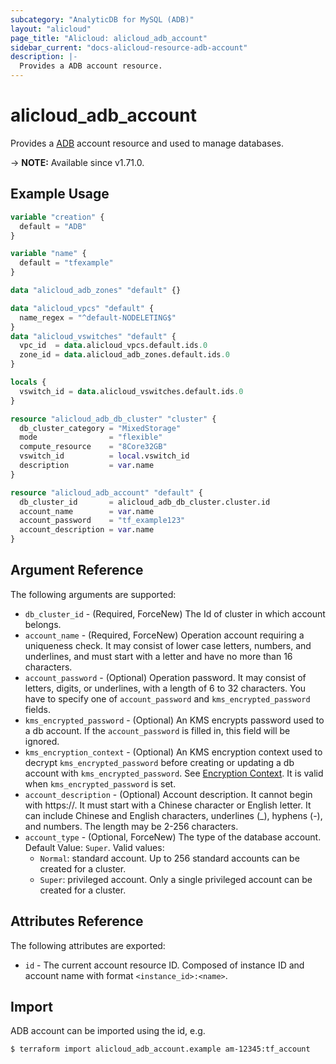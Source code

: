 ```yaml
---
subcategory: "AnalyticDB for MySQL (ADB)"
layout: "alicloud"
page_title: "Alicloud: alicloud_adb_account"
sidebar_current: "docs-alicloud-resource-adb-account"
description: |-
  Provides a ADB account resource.
---
```


# alicloud_adb_account

Provides a [ADB](https://www.alibabacloud.com/help/en/analyticdb-for-mysql/latest/api-doc-adb-2019-03-15-api-doc-createaccount) account resource and used to manage databases.

-> **NOTE:** Available since v1.71.0.

## Example Usage

```terraform
variable "creation" {
  default = "ADB"
}

variable "name" {
  default = "tfexample"
}

data "alicloud_adb_zones" "default" {}

data "alicloud_vpcs" "default" {
  name_regex = "^default-NODELETING$"
}
data "alicloud_vswitches" "default" {
  vpc_id  = data.alicloud_vpcs.default.ids.0
  zone_id = data.alicloud_adb_zones.default.ids.0
}

locals {
  vswitch_id = data.alicloud_vswitches.default.ids.0
}

resource "alicloud_adb_db_cluster" "cluster" {
  db_cluster_category = "MixedStorage"
  mode                = "flexible"
  compute_resource    = "8Core32GB"
  vswitch_id          = local.vswitch_id
  description         = var.name
}

resource "alicloud_adb_account" "default" {
  db_cluster_id       = alicloud_adb_db_cluster.cluster.id
  account_name        = var.name
  account_password    = "tf_example123"
  account_description = var.name
}
```

## Argument Reference

The following arguments are supported:

* `db_cluster_id` - (Required, ForceNew) The Id of cluster in which account belongs.
* `account_name` - (Required, ForceNew) Operation account requiring a uniqueness check. It may consist of lower case letters, numbers, and underlines, and must start with a letter and have no more than 16 characters.
* `account_password` - (Optional) Operation password. It may consist of letters, digits, or underlines, with a length of 6 to 32 characters. You have to specify one of `account_password` and `kms_encrypted_password` fields.
* `kms_encrypted_password` - (Optional) An KMS encrypts password used to a db account. If the `account_password` is filled in, this field will be ignored.
* `kms_encryption_context` - (Optional) An KMS encryption context used to decrypt `kms_encrypted_password` before creating or updating a db account with `kms_encrypted_password`. See [Encryption Context](https://www.alibabacloud.com/help/doc-detail/42975.htm). It is valid when `kms_encrypted_password` is set.
* `account_description` - (Optional) Account description. It cannot begin with https://. It must start with a Chinese character or English letter. It can include Chinese and English characters, underlines (_), hyphens (-), and numbers. The length may be 2-256 characters.
* `account_type` - (Optional, ForceNew) The type of the database account. Default Value: `Super`. Valid values:
  - `Normal`: standard account. Up to 256 standard accounts can be created for a cluster.
  - `Super`: privileged account. Only a single privileged account can be created for a cluster.

## Attributes Reference

The following attributes are exported:

* `id` - The current account resource ID. Composed of instance ID and account name with format `<instance_id>:<name>`.

## Import

ADB account can be imported using the id, e.g.

```shell
$ terraform import alicloud_adb_account.example am-12345:tf_account
```
